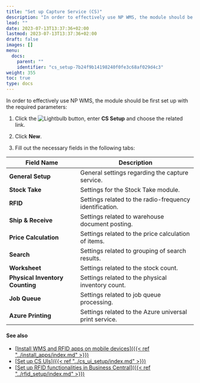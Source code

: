 ```yaml
---
title: "Set up Capture Service (CS)"
description: "In order to effectively use NP WMS, the module should be first set up with the required parameters."
lead: ""
date: 2023-07-13T13:37:36+02:00
lastmod: 2023-07-13T13:37:36+02:00
draft: false
images: []
menu:
  docs:
    parent: ""
    identifier: "cs_setup-7b24f9b14198240f0fe3c68af029d4c3"
weight: 355
toc: true
type: docs
---
```


In order to effectively use NP WMS, the module should be first set up with the required parameters:

1. Click the ![Lightbulb](Lightbulb_icon.PNG) button, enter **CS Setup** and choose the related link.      

2. Click **New**.

3. Fill out the necessary fields in the following tabs:


| Field Name      | Description |
| ----------- | ----------- |
| **General Setup**   | General settings regarding the capture service.     |
| **Stock Take**   | Settings for the Stock Take module.        |
| **RFID**  | Settings related to the radio-frequency identification. |
| **Ship & Receive** | Settings related to warehouse document posting. |
| **Price Calculation** | Settings related to the price calculation of items. |
| **Search** | Settings related to grouping of search results. |
| **Worksheet** | Settings related to the stock count. |
| **Physical Inventory Counting** | Settings related to the physical inventory count. |
| **Job Queue** | Settings related to job queue processing. |
| **Azure Printing** | Settings related to the Azure universal print service.|


#### See also

- [<ins>Install WMS and RFID apps on mobile devices<ins>]({{< ref "../install_apps/index.md" >}})
- [<ins>Set up CS UIs<ins>]({{< ref "../cs_ui_setup/index.md" >}})
- [<ins>Set up RFID functionalities in Business Central<ins>]({{< ref "../rfid_setup/index.md" >}})